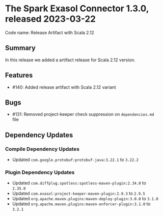 # The Spark Exasol Connector 1.3.0, released 2023-03-22

Code name: Release Artifact with Scala 2.12

## Summary

In this release we added a artifact release for Scala 2.12 version.

## Features

* #140: Added release artifact with Scala 2.12 variant

## Bugs

* #131: Removed project-keeper check suppression on `dependencies.md` file

## Dependency Updates

### Compile Dependency Updates

* Updated `com.google.protobuf:protobuf-java:3.22.1` to `3.22.2`

### Plugin Dependency Updates

* Updated `com.diffplug.spotless:spotless-maven-plugin:2.34.0` to `2.35.0`
* Updated `com.exasol:project-keeper-maven-plugin:2.9.3` to `2.9.5`
* Updated `org.apache.maven.plugins:maven-deploy-plugin:3.0.0` to `3.1.0`
* Updated `org.apache.maven.plugins:maven-enforcer-plugin:3.1.0` to `3.2.1`
